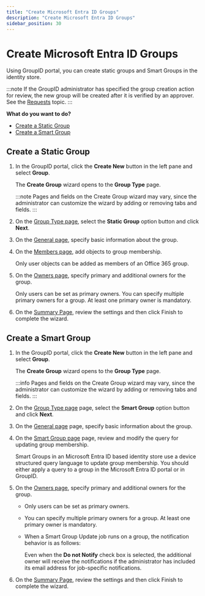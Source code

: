 ```yaml
---
title: "Create Microsoft Entra ID Groups"
description: "Create Microsoft Entra ID Groups"
sidebar_position: 30
---
```


# Create Microsoft Entra ID Groups

Using GroupID portal, you can create static groups and Smart Groups in the identity store.

:::note
If the GroupID administrator has specified the group creation action for review, the new group
will be created after it is verified by an approver. See the
[Requests](/docs/directorymanager/11.0/portal/request/overview.md) topic.
:::


**What do you want to do?**

- [Create a Static Group](#create-a-static-group)
- [Create a Smart Group](#create-a-smart-group)

## Create a Static Group

1. In the GroupID portal, click the **Create New** button in the left pane and select **Group**.

    The **Create Group** wizard opens to the **Group Type** page.

    :::note
    Pages and fields on the Create Group wizard may vary, since the administrator can
    customize the wizard by adding or removing tabs and fields.
    :::


2. On the [Group Type page](/docs/directorymanager/11.0/portal/group/create/grouptype.md),
   select the **Static Group** option button and click **Next**.
3. On the [General page](/docs/directorymanager/11.0/portal/group/create/EntraID/general.md),
   specify basic information about the group.
4. On the
   [Members page](/docs/directorymanager/11.0/portal/group/create/AD/members.md),
   add objects to group membership.

    Only user objects can be added as members of an Office 365 group.

5. On the
   [Owners page](/docs/directorymanager/11.0/portal/group/create/AD/owners.md),
   specify primary and additional owners for the group.

    Only users can be set as primary owners. You can specify multiple primary owners for a group. At
    least one primary owner is mandatory.

6. On the
   [Summary Page](/docs/directorymanager/11.0/portal/user/create/AD/summary.md),
   review the settings and then click Finish to complete the wizard.

## Create a Smart Group

1. In the GroupID portal, click the **Create New** button in the left pane and select **Group**.

    The **Create Group** wizard opens to the **Group Type** page.

    :::info
        Pages and fields on the Create Group wizard may vary, since the administrator can
    customize the wizard by adding or removing tabs and fields.
    :::


2. On the [Group Type page](/docs/directorymanager/11.0/portal/group/create/grouptype.md)
   page, select the **Smart Group** option button and click **Next**.
3. On the [General page](/docs/directorymanager/11.0/portal/group/create/EntraID/general.md)
   page, specify basic information about the group.
4. On the
   [ Smart Group page](/docs/directorymanager/11.0/portal/group/create/AD/smartgroup.md)
   page, review and modify the query for updating group membership.

    Smart Groups in an Microsoft Entra ID based identity store use a device structured query
    language to update group membership. You should either apply a query to a group in the Microsoft
    Entra ID portal or in GroupID.

5. On the
   [Owners page](/docs/directorymanager/11.0/portal/group/create/AD/owners.md),
   specify primary and additional owners for the group.

    - Only users can be set as primary owners.
    - You can specify multiple primary owners for a group. At least one primary owner is mandatory.
    - When a Smart Group Update job runs on a group, the notification behavior is as follows:

        Even when the **Do not Notify** check box is selected, the additional owner will receive the
        notifications if the administrator has included its email address for job-specific
        notifications.

6. On the
   [Summary Page](/docs/directorymanager/11.0/portal/user/create/AD/summary.md),
   review the settings and then click Finish to complete the wizard.

